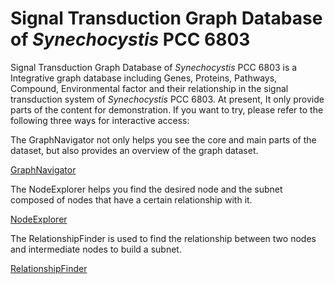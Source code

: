 #  Signal Transduction Graph Database of *Synechocystis* PCC 6803

Signal Transduction Graph Database of *Synechocystis* PCC 6803 is a Integrative graph database including Genes, Proteins, Pathways, Compound, Environmental factor and their relationship in the signal transduction system of *Synechocystis* PCC 6803.
At present, It only provide parts of the content for demonstration. If you want to try, please refer to the following three ways for interactive access:

The GraphNavigator not only helps you see the core and main parts of the dataset, but also provides an overview of the graph dataset.

[GraphNavigator](https://ascaris-equi.github.io/PCC6803-Sinal-Trans-Graph-Database/GraphNavigator)

The NodeExplorer helps you find the desired node and the subnet composed of nodes that have a certain relationship with it.

[NodeExplorer](https://ascaris-equi.github.io/PCC6803-Sinal-Trans-Graph-Database/NodeExplorer)

The RelationshipFinder is used to find the relationship between two nodes and intermediate nodes to build a subnet.

[RelationshipFinder](https://ascaris-equi.github.io/PCC6803-Sinal-Trans-Graph-Database/RelationshipFinder)
